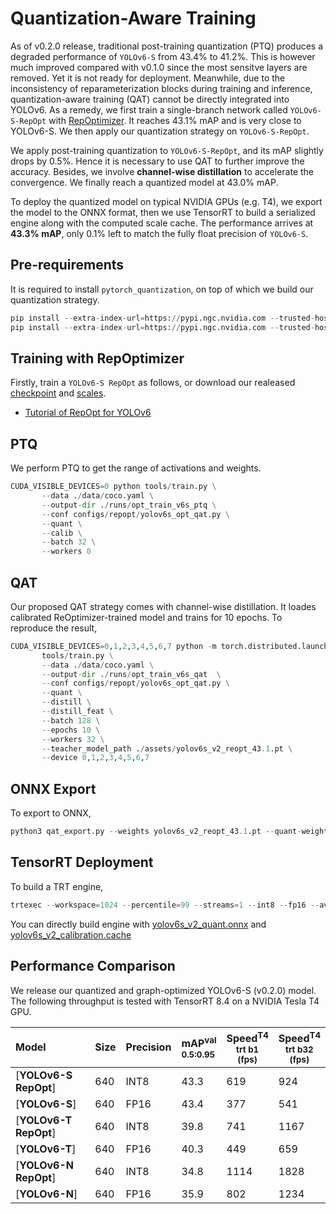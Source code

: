 # Quantization-Aware Training

As of v0.2.0 release, traditional post-training quantization (PTQ) produces a degraded performance of `YOLOv6-S` from 43.4% to 41.2%. This is however much improved compared with v0.1.0 since the most sensitve layers are removed. Yet it is not ready for deployment. Meanwhile, due to the inconsistency of reparameterization blocks during training and inference, quantization-aware training (QAT) cannot be directly integrated into YOLOv6. As a remedy, we first train a single-branch network called `YOLOv6-S-RepOpt` with [RepOptimizer](https://arxiv.org/pdf/2205.15242.pdf). It reaches 43.1% mAP and is very close to YOLOv6-S. We then apply our quantization strategy on `YOLOv6-S-RepOpt`.

We apply post-training quantization to `YOLOv6-S-RepOpt`, and its mAP slightly drops by 0.5%. Hence it is necessary to use QAT to further improve the accuracy. Besides, we involve   **channel-wise distillation** to accelerate the convergence. We finally reach a quantized model at 43.0% mAP.

To deploy the quantized model on typical NVIDIA GPUs (e.g. T4), we export the model to the ONNX format, then we use TensorRT to build a serialized engine along with the computed scale cache. The performance arrives at **43.3% mAP**, only 0.1% left to match the fully float precision of `YOLOv6-S`.


## Pre-requirements

It is required to install `pytorch_quantization`, on top of which we build our quantization strategy.

```python
pip install --extra-index-url=https://pypi.ngc.nvidia.com --trusted-host pypi.ngc.nvidia.com nvidia-pyindex
pip install --extra-index-url=https://pypi.ngc.nvidia.com --trusted-host pypi.ngc.nvidia.com pytorch_quantization
```

## Training with RepOptimizer
Firstly, train a `YOLOv6-S RepOpt` as follows, or download our realeased [checkpoint](https://github.com/meituan/YOLOv6/releases/download/0.2.0/yolov6s_v2_reopt.pt) and [scales](https://github.com/meituan/YOLOv6/releases/download/0.2.0/yolov6s_v2_scale.pt).
*  [Tutorial of RepOpt for YOLOv6](https://github.com/meituan/YOLOv6/blob/main/docs/tutorial_repopt.md)
## PTQ
We perform PTQ to get the range of activations and weights.
```python
CUDA_VISIBLE_DEVICES=0 python tools/train.py \
       --data ./data/coco.yaml \
       --output-dir ./runs/opt_train_v6s_ptq \
       --conf configs/repopt/yolov6s_opt_qat.py \
       --quant \
       --calib \
       --batch 32 \
       --workers 0
```

## QAT

Our proposed QAT strategy comes with channel-wise distillation. It loades calibrated ReOptimizer-trained model and trains for 10 epochs. To reproduce the result,

```python
CUDA_VISIBLE_DEVICES=0,1,2,3,4,5,6,7 python -m torch.distributed.launch --nproc_per_node=8 \
       tools/train.py \
       --data ./data/coco.yaml \
       --output-dir ./runs/opt_train_v6s_qat  \
       --conf configs/repopt/yolov6s_opt_qat.py \
       --quant \
       --distill \
       --distill_feat \
       --batch 128 \
       --epochs 10 \
       --workers 32 \
       --teacher_model_path ./assets/yolov6s_v2_reopt_43.1.pt \
       --device 0,1,2,3,4,5,6,7
```
## ONNX Export
To export to ONNX,
```python
python3 qat_export.py --weights yolov6s_v2_reopt_43.1.pt --quant-weights yolov6s_v2_reopt_qat_43.0.pt --graph-opt --export-batch-size 1
```

## TensorRT Deployment

To build a TRT engine,

```python
trtexec --workspace=1024 --percentile=99 --streams=1 --int8 --fp16 --avgRuns=10 --onnx=yolov6s_v2_reopt_qat_43.0_bs1.sim.onnx --calib=yolov6s_v2_reopt_qat_43.0_remove_qdq_bs1_calibration_addscale.cache --saveEngine=yolov6s_v2_reopt_qat_43.0_bs1.sim.trt
```
You can directly build engine with [yolov6s_v2_quant.onnx](https://github.com/meituan/YOLOv6/releases/download/0.2.0/yolov6s_v2_reopt_qat_43.0_remove_qdq_bs1.sim.onnx) and [yolov6s_v2_calibration.cache](https://github.com/meituan/YOLOv6/releases/download/0.2.0/yolov6s_v2_reopt_qat_43.0_remove_qdq_bs1_calibration_addscale.cache)

## Performance Comparison

We release our quantized and graph-optimized YOLOv6-S (v0.2.0) model. The following throughput is tested with TensorRT 8.4 on a NVIDIA Tesla T4 GPU.

| Model           | Size        | Precision        |mAP<sup>val<br/>0.5:0.95 | Speed<sup>T4<br/>trt b1 <br/>(fps) | Speed<sup>T4<br/>trt b32 <br/>(fps) |
| :-------------- | ----------- | ----------- |:----------------------- | ---------------------------------------- | -----------------------------------|
| [**YOLOv6-S RepOpt**] | 640 | INT8         |43.3                     | 619     | 924  |
| [**YOLOv6-S**] | 640         | FP16         |43.4                     | 377    | 541 |
| [**YOLOv6-T RepOpt**] | 640 | INT8         |39.8                     | 741     | 1167  |
| [**YOLOv6-T**] | 640         | FP16         |40.3                     | 449    | 659 |
| [**YOLOv6-N RepOpt**] | 640 | INT8         |34.8                     | 1114     | 1828  |
| [**YOLOv6-N**] | 640         | FP16         |35.9                     | 802    | 1234 |
